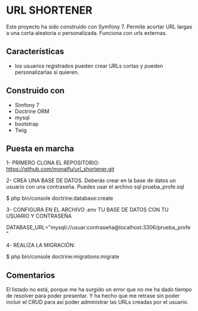 # URL SHORTENER

Este proyecto ha sido construido con Symfony 7. Permite acortar URL largas a una corta aleatoria o personalizada. Funciona con urls externas.

## Características

* los usuarios registrados pueden crear URLs cortas y pueden personalizarlas si quieren.

## Construido con

* Simfony 7
* Doctrine ORM
* mysql
* bootstrap
* Twig


## Puesta en marcha

1- PRIMERO CLONA EL REPOSITORIO:
https://github.com/monalfu/url_shortener.git


2- CREA UNA BASE DE DATOS. Deberás crear en la base de datos un usuario con una contraseña. Puedes usar el archivo sql prueba_profe.sql

$ php bin/console doctrine:database:create


3- CONFIGURA EN EL ARCHIVO .env TU BASE DE DATOS CON TU USUARIO Y CONTRASEÑA

DATABASE_URL="mysqli://usuar:contraseña@localhost:3306/prueba_profe"

4- REALIZA LA MIGRACIÓN:

$ php bin/console doctrine:migrations:migrate



## Comentarios
El listado no está, porque me ha surgido un error que no me ha dado tiempo de resolver para poder presentar. Y ha hecho que me retrase sin poder incluir el CRUD para así poder administrar las URLs creadas por el usuario.

